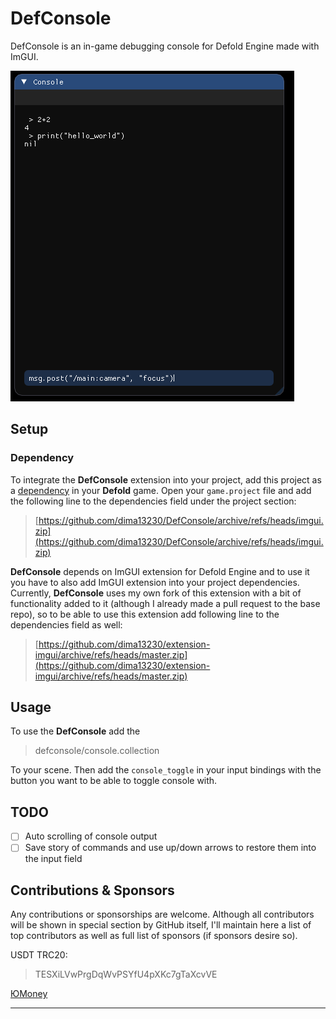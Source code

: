 
# DefConsole

DefConsole is an in-game debugging console for Defold Engine made with ImGUI.

![Example](images/image1.png)

## Setup

### Dependency

To integrate the **DefConsole** extension into your project, add this project as a [dependency](https://www.defold.com/manuals/libraries/) in your **Defold** game. Open your `game.project` file and add the following line to the dependencies field under the project section:

> [https://github.com/dima13230/DefConsole/archive/refs/heads/imgui.zip](https://github.com/dima13230/DefConsole/archive/refs/heads/imgui.zip)

**DefConsole** depends on ImGUI extension for Defold Engine and to use it you have to also add ImGUI extension into your project dependencies. Currently, **DefConsole** uses my own fork of this extension with a bit of functionality added to it (although I already made a pull request to the base repo), so to be able to use this extension add following line to the dependencies field as well:
> [https://github.com/dima13230/extension-imgui/archive/refs/heads/master.zip](https://github.com/dima13230/extension-imgui/archive/refs/heads/master.zip)

## Usage

To use the **DefConsole** add the
> defconsole/console.collection

To your scene. Then add the `console_toggle` in your input bindings with the button you want to be able to toggle console with.

## TODO

- [ ] Auto scrolling of console output
- [ ] Save story of commands and use up/down arrows to restore them into the input field

## Contributions & Sponsors

Any contributions or sponsorships are welcome. Although all contributors will be shown in special section by GitHub itself, I'll maintain here a list of top contributors as well as full list of sponsors (if sponsors desire so).

USDT TRC20:
> TESXiLVwPrgDqWvPSYfU4pXKc7gTaXcvVE

[ЮMoney](https://yoomoney.ru/to/4100116685386196)

---
